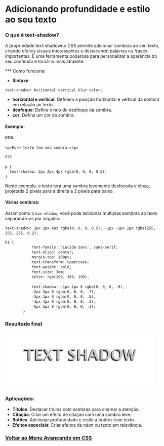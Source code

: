 # Adicionando profundidade e estilo ao seu texto

### O que é text-shadow?

A propriedade text-shadowno CSS permite adicionar sombras ao seu texto, criando efeitos visuais interessantes e destacando palavras ou frases importantes. É uma ferramenta poderosa para personalizar a aparência do seu conteúdo e torná-lo mais atraente.

*** Como funciona:

- **Sintaxe**:


```
text-shadow: horizontal vertical blur color;
```
- **horizontal e vertical**: Definem a posição horizontal e vertical da sombra em relação ao texto.
- **desfoque**: Define o raio do desfoque da sombra.
- **cor**: Defina um cor da sombra.

#### Exemplo:

```
HTML

<p>Este texto tem uma sombra.</p>
```

```
CSS

p {
  text-shadow: 2px 2px 4px rgba(0, 0, 0, 0.5);
}
```
Neste exemplo, o texto terá uma sombra levemente desfocada e cinza, projetada 2 pixels para a direita e 2 pixels para baixo.

#### Várias sombras:

Assim como o `box-shadow`, você pode adicionar múltiplas sombras ao texto separando-as por vírgulas:

```
text-shadow: 2px 2px 4px rgba(0, 0, 0, 0.5), -1px -1px 2px rgba(255, 255, 255, 0.2);
```

```
h1 {
            font-family: 'Lucida Sans', sans-serif;
            text-align: center;
            margin-top: 100px;
            text-transform: uppercase;
            font-weight: bold;
            font-size: 3em;
            color: rgb(199, 199, 199);

            text-shadow: -1px 1px 0 rgba(0, 0, 0, .9),
            -2px 2px 0 rgba(0, 0, 0, .7),
            -3px 3px 0 rgba(0, 0, 0, .5),
            -4px 4px 0 rgba(0, 0, 0, .3),
            -5px 5px 0 rgba(0, 0, 0, .1);
        }
```

### Resultado final

<img src="../avancando-CSS/img/text-shadow.jpg">

### Aplicações:

- **Títulos**: Destacar títulos com sombras para chamar a atenção.
- **Citação**: Criar um efeito de citação com uma sombra leve.
- **Botões**: Adicionar profundidade e estilo a botões com texto.
- **Efeitos especiais**: Criar efeitos de néon ou texto em relevância.

### [Voltar ao Menu Avançando em CSS](menu.md)
